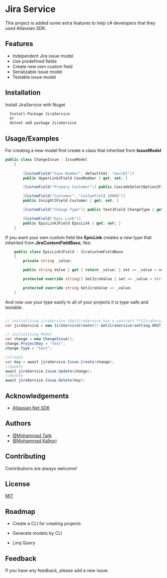# Jira Service

This project is added some extra features to help c# developers that they used Atlassian.SDK.


## Features

- Independent Jira issue model
- Use predefined fields
- Create new own custom field
- Serializable issue model
- Testable issue model


## Installation

Install JiraService with Nuget

```bash
  Install-Package JiraService
  or
  dotnet add package JiraService
```
    


## Usage/Examples

For creating a new model first create a class that inherited from **IssueModel**
```cs
public class ChangeIssue : IssueModel
    {
        
        [CustomField("Case Number", defaultVal: "no={0}")]
        public HyperLinkJField CaseNumber { get; set; }

        [CustomField("Primary Customer")] public CascadeSelectOptionJField PrimaryCustomer { get; set; }

        [CustomField("Customer", "customfield_10808")]
        public InsightJField Customer { get; set; }

        [CustomField("Change Type")] public TextJField ChangeType { get; set; }

        [CustomField("Epic Link")]
        public EpicLinkJField EpicLink { get; set; }
    }
```
If you want your own custom field like **EpicLink** creates a new type that inherited from **JiraCustomFieldBase**, like:

```cs
    public class EpicLinkJField : JiraCustomFieldBase
    {
        private string _value;

        public string Value { get { return _value; } set => _value = value; }

        protected override string[] SetJiraValue { set => _value = string.Join("", value); }

        protected override string GetJiraValue => _value;
    }
```
And now use your type easily in all of your projects it is type-safe and testable.
```cs

// initializing jiraService (GetJiraService has a contract **IJiraService** to make it possible to use mock in test projects.)
var jiraService = new JiraServiceCreator().GetJiraService(setting.HOST, setting.USERNAME, setting.PASSWORD);

// initializing Model
var change = new ChangeIssue();
change.ProjectKey = "test";
change.Type = "test";

//Create
var key = await jiraService.Issue.Create(change);
//Update
await jiraService.Issue.Update(change);
//Delete
await jiraService.Issue.Delete(key);

```
## Acknowledgements

 - [Atlassian.Net SDK](https://bitbucket.org/farmas/atlassian.net-sdk)

## Authors

- [@Mohammad Tajik](https://github.com/mtss92)
- [@Mohammad Kalhori](https://github.com/kalhorim)


## Contributing

Contributions are always welcome!

## License

[MIT](https://choosealicense.com/licenses/mit/)

## Roadmap

- Create a CLI for creating projects

- Generate models by CLI

- Linq Query


## Feedback

If you have any feedback, please add a new issue.

